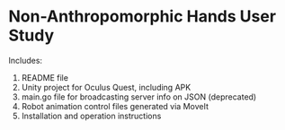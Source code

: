 # Non-Anthropomorphic Hands User Study

Includes: 
1. README file
2. Unity project for Oculus Quest, including APK
3. main.go file for broadcasting server info on JSON (deprecated)
4. Robot animation control files generated via MoveIt
5. Installation and operation instructions
